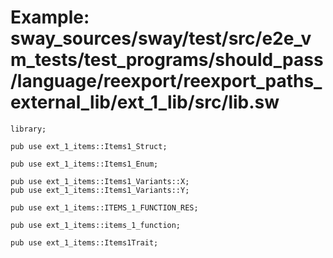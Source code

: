 # Example: sway_sources/sway/test/src/e2e_vm_tests/test_programs/should_pass/language/reexport/reexport_paths_external_lib/ext_1_lib/src/lib.sw

```sway
library;

pub use ext_1_items::Items1_Struct;

pub use ext_1_items::Items1_Enum;

pub use ext_1_items::Items1_Variants::X;
pub use ext_1_items::Items1_Variants::Y;

pub use ext_1_items::ITEMS_1_FUNCTION_RES;

pub use ext_1_items::items_1_function;

pub use ext_1_items::Items1Trait;

```
